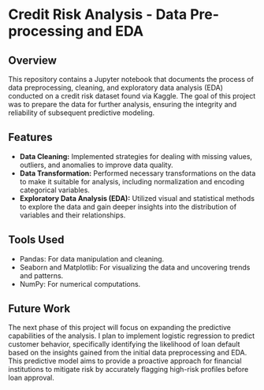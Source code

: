 # Credit Risk Analysis - Data Pre-processing and EDA

## Overview
This repository contains a Jupyter notebook that documents the process of data preprocessing, cleaning, and exploratory data analysis (EDA) conducted on a credit risk dataset found via Kaggle. The goal of this project was to prepare the data  for further analysis, ensuring the integrity and reliability of subsequent predictive modeling.

## Features
- **Data Cleaning:** Implemented strategies for dealing with missing values, outliers, and anomalies to improve data quality.
- **Data Transformation:** Performed necessary transformations on the data to make it suitable for analysis, including normalization and encoding categorical variables.
- **Exploratory Data Analysis (EDA):** Utilized visual and statistical methods to explore the data and gain deeper insights into the distribution of variables and their relationships.

## Tools Used
- Pandas: For data manipulation and cleaning.
- Seaborn and Matplotlib: For visualizing the data and uncovering trends and patterns.
- NumPy: For numerical computations.

## Future Work
The next phase of this project will focus on expanding the predictive capabilities of the analysis. I plan to implement logistic regression to predict customer behavior, specifically identifying the likelihood of loan default based on the insights gained from the initial data preprocessing and EDA. This predictive model aims to provide a proactive approach for financial institutions to mitigate risk by accurately flagging high-risk profiles before loan approval.
